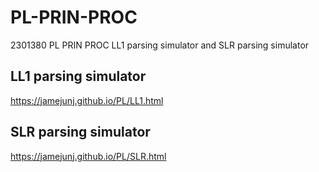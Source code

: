 # PL-PRIN-PROC
2301380 PL PRIN PROC
LL1 parsing simulator and SLR parsing simulator

## LL1 parsing simulator 
https://jamejunj.github.io/PL/LL1.html

## SLR parsing simulator
https://jamejunj.github.io/PL/SLR.html

